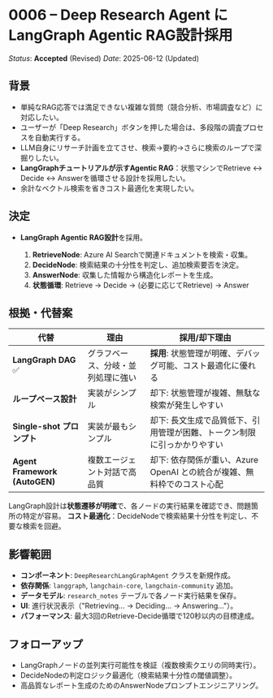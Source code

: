 # 0006 – Deep Research Agent にLangGraph Agentic RAG設計採用

*Status*: **Accepted** (Revised)
*Date*: 2025-06-12 (Updated)

## 背景

* 単純なRAG応答では満足できない複雑な質問（競合分析、市場調査など）に対応したい。
* ユーザーが「Deep Research」ボタンを押した場合は、多段階の調査プロセスを自動実行する。
* LLM自身にリサーチ計画を立てさせ、検索→要約→さらに検索のループで深掘りしたい。
* **LangGraphチュートリアルが示すAgentic RAG**：状態マシンでRetrieve ↔ Decide ↔ Answerを循環させる設計を採用したい。
* 余計なベクトル検索を省きコスト最適化を実現したい。

## 決定

* **LangGraph Agentic RAG設計**を採用。

  1. **RetrieveNode**: Azure AI Searchで関連ドキュメントを検索・収集。
  2. **DecideNode**: 検索結果の十分性を判定し、追加検索要否を決定。
  3. **AnswerNode**: 収集した情報から構造化レポートを生成。
  4. **状態循環**: Retrieve → Decide → (必要に応じてRetrieve) → Answer

## 根拠・代替案

| 代替                        | 理由                     | 採用/却下理由                                        |
| ------------------------- | ---------------------- | ------------------------------------------- |
| **LangGraph DAG** ✅         | グラフベース、分岐・並列処理に強い    | **採用**: 状態管理が明確、デバッグ可能、コスト最適化に優れる                |
| **ループベース設計**    | 実装がシンプル            | 却下: 状態管理が複雑、無駄な検索が発生しやすい       |
| **Single-shot プロンプト**    | 実装が最もシンプル            | 却下: 長文生成で品質低下、引用管理が困難、トークン制限に引っかかりやすい       |
| **Agent Framework (AutoGEN)** | 複数エージェント対話で高品質     | 却下: 依存関係が重い、Azure OpenAI との統合が複雑、無料枠でのコスト心配 |

LangGraph設計は**状態遷移が明確**で、各ノードの実行結果を確認でき、問題箇所の特定が容易。
**コスト最適化**：DecideNodeで検索結果十分性を判定し、不要な検索を回避。

## 影響範囲

* **コンポーネント**: `DeepResearchLangGraphAgent` クラスを新規作成。
* **依存関係**: `langgraph`, `langchain-core`, `langchain-community` 追加。
* **データモデル**: `research_notes` テーブルで各ノード実行結果を保存。
* **UI**: 進行状況表示（"Retrieving... → Deciding... → Answering..."）。
* **パフォーマンス**: 最大3回のRetrieve-Decide循環で120秒以内の目標達成。

## フォローアップ

* LangGraphノードの並列実行可能性を検証（複数検索クエリの同時実行）。
* DecideNodeの判定ロジック最適化（検索結果十分性の閾値調整）。
* 高品質なレポート生成のためのAnswerNodeプロンプトエンジニアリング。
